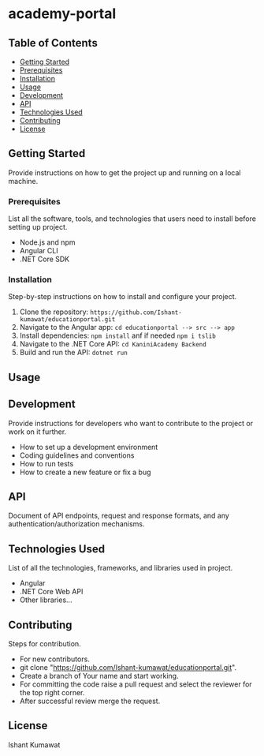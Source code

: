 # academy-portal



## Table of Contents

- [Getting Started](#getting-started)
- [Prerequisites](#prerequisites)
- [Installation](#installation)
- [Usage](#usage)
- [Development](#development)
- [API](#api)
- [Technologies Used](#technologies-used)
- [Contributing](#contributing)
- [License](#license)

## Getting Started

Provide instructions on how to get the project up and running on a local machine.

### Prerequisites

List all the software, tools, and technologies that users need to install before setting up  project.

- Node.js and npm
- Angular CLI
- .NET Core SDK

### Installation

Step-by-step instructions on how to install and configure your project.

1. Clone the repository: `https://github.com/Ishant-kumawat/educationportal.git`
2. Navigate to the Angular app: `cd educationportal --> src --> app`
3. Install dependencies: `npm install`  anf if needed `npm i tslib `
4. Navigate to the .NET Core API: `cd KaniniAcademy Backend`
5. Build and run the API: `dotnet run`

## Usage


## Development

Provide instructions for developers who want to contribute to the project or work on it further.

- How to set up a development environment
- Coding guidelines and conventions
- How to run tests
- How to create a new feature or fix a bug

## API

Document of API endpoints, request and response formats, and any authentication/authorization mechanisms.

## Technologies Used

List of all the technologies, frameworks, and libraries  used in project.

- Angular
- .NET Core Web API
- Other libraries...

## Contributing
Steps for contribution.
- For new contributors.
- git clone "https://github.com/Ishant-kumawat/educationportal.git".
- Create a branch of Your name and start working.
- For committing the code raise a pull request and select the reviewer for the top right corner.
- After successful review merge the request.

  
## License
Ishant Kumawat

